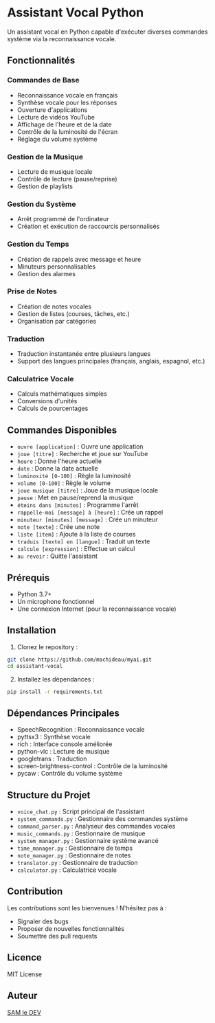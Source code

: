 # Assistant Vocal Python

Un assistant vocal en Python capable d'exécuter diverses commandes système via la reconnaissance vocale.

## Fonctionnalités

### Commandes de Base
- Reconnaissance vocale en français
- Synthèse vocale pour les réponses
- Ouverture d'applications
- Lecture de vidéos YouTube
- Affichage de l'heure et de la date
- Contrôle de la luminosité de l'écran
- Réglage du volume système

### Gestion de la Musique
- Lecture de musique locale
- Contrôle de lecture (pause/reprise)
- Gestion de playlists

### Gestion du Système
- Arrêt programmé de l'ordinateur
- Création et exécution de raccourcis personnalisés

### Gestion du Temps
- Création de rappels avec message et heure
- Minuteurs personnalisables
- Gestion des alarmes

### Prise de Notes
- Création de notes vocales
- Gestion de listes (courses, tâches, etc.)
- Organisation par catégories

### Traduction
- Traduction instantanée entre plusieurs langues
- Support des langues principales (français, anglais, espagnol, etc.)

### Calculatrice Vocale
- Calculs mathématiques simples
- Conversions d'unités
- Calculs de pourcentages

## Commandes Disponibles

- `ouvre [application]` : Ouvre une application
- `joue [titre]` : Recherche et joue sur YouTube
- `heure` : Donne l'heure actuelle
- `date` : Donne la date actuelle
- `luminosité [0-100]` : Règle la luminosité
- `volume [0-100]` : Règle le volume
- `joue musique [titre]` : Joue de la musique locale
- `pause` : Met en pause/reprend la musique
- `éteins dans [minutes]` : Programme l'arrêt
- `rappelle-moi [message] à [heure]` : Crée un rappel
- `minuteur [minutes] [message]` : Crée un minuteur
- `note [texte]` : Crée une note
- `liste [item]` : Ajoute à la liste de courses
- `traduis [texte] en [langue]` : Traduit un texte
- `calcule [expression]` : Effectue un calcul
- `au revoir` : Quitte l'assistant

## Prérequis

- Python 3.7+
- Un microphone fonctionnel
- Une connexion Internet (pour la reconnaissance vocale)

## Installation

1. Clonez le repository :
```bash
git clone https://github.com/machideau/myai.git
cd assistant-vocal
```

2. Installez les dépendances :
```bash
pip install -r requirements.txt
```

## Dépendances Principales

- SpeechRecognition : Reconnaissance vocale
- pyttsx3 : Synthèse vocale
- rich : Interface console améliorée
- python-vlc : Lecture de musique
- googletrans : Traduction
- screen-brightness-control : Contrôle de la luminosité
- pycaw : Contrôle du volume système

## Structure du Projet

- `voice_chat.py` : Script principal de l'assistant
- `system_commands.py` : Gestionnaire des commandes système
- `command_parser.py` : Analyseur des commandes vocales
- `music_commands.py` : Gestionnaire de musique
- `system_manager.py` : Gestionnaire système avancé
- `time_manager.py` : Gestionnaire de temps
- `note_manager.py` : Gestionnaire de notes
- `translator.py` : Gestionnaire de traduction
- `calculator.py` : Calculatrice vocale

## Contribution

Les contributions sont les bienvenues ! N'hésitez pas à :
- Signaler des bugs
- Proposer de nouvelles fonctionnalités
- Soumettre des pull requests

## Licence

MIT License

## Auteur

[SAM le DEV](https://samledev.onrender.com/)
